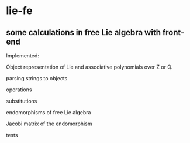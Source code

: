 lie-fe
======

some calculations in free Lie algebra with front-end
--------------------------------------------------------------------------
Implemented:

Object representation of Lie and associative polynomials over Z or Q.

parsing strings to objects

operations

substitutions

endomorphisms of free Lie algebra

Jacobi matrix of the endomorphism

tests
